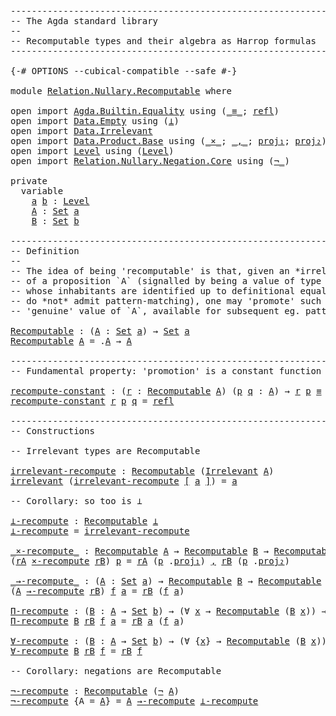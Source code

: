 <pre class="Agda"><a id="1" class="Comment">------------------------------------------------------------------------</a>
<a id="74" class="Comment">-- The Agda standard library</a>
<a id="103" class="Comment">--</a>
<a id="106" class="Comment">-- Recomputable types and their algebra as Harrop formulas</a>
<a id="165" class="Comment">------------------------------------------------------------------------</a>

<a id="239" class="Symbol">{-#</a> <a id="243" class="Keyword">OPTIONS</a> <a id="251" class="Pragma">--cubical-compatible</a> <a id="272" class="Pragma">--safe</a> <a id="279" class="Symbol">#-}</a>

<a id="284" class="Keyword">module</a> <a id="291" href="Relation.Nullary.Recomputable.html" class="Module">Relation.Nullary.Recomputable</a> <a id="321" class="Keyword">where</a>

<a id="328" class="Keyword">open</a> <a id="333" class="Keyword">import</a> <a id="340" href="Agda.Builtin.Equality.html" class="Module">Agda.Builtin.Equality</a> <a id="362" class="Keyword">using</a> <a id="368" class="Symbol">(</a><a id="369" href="Agda.Builtin.Equality.html#150" class="Datatype Operator">_≡_</a><a id="372" class="Symbol">;</a> <a id="374" href="Agda.Builtin.Equality.html#207" class="InductiveConstructor">refl</a><a id="378" class="Symbol">)</a>
<a id="380" class="Keyword">open</a> <a id="385" class="Keyword">import</a> <a id="392" href="Data.Empty.html" class="Module">Data.Empty</a> <a id="403" class="Keyword">using</a> <a id="409" class="Symbol">(</a><a id="410" href="Data.Empty.html#914" class="Function">⊥</a><a id="411" class="Symbol">)</a>
<a id="413" class="Keyword">open</a> <a id="418" class="Keyword">import</a> <a id="425" href="Data.Irrelevant.html" class="Module">Data.Irrelevant</a>
<a id="441" class="Keyword">open</a> <a id="446" class="Keyword">import</a> <a id="453" href="Data.Product.Base.html" class="Module">Data.Product.Base</a> <a id="471" class="Keyword">using</a> <a id="477" class="Symbol">(</a><a id="478" href="Data.Product.Base.html#1618" class="Function Operator">_×_</a><a id="481" class="Symbol">;</a> <a id="483" href="Agda.Builtin.Sigma.html#235" class="InductiveConstructor Operator">_,_</a><a id="486" class="Symbol">;</a> <a id="488" href="Data.Product.Base.html#636" class="Field">proj₁</a><a id="493" class="Symbol">;</a> <a id="495" href="Data.Product.Base.html#650" class="Field">proj₂</a><a id="500" class="Symbol">)</a>
<a id="502" class="Keyword">open</a> <a id="507" class="Keyword">import</a> <a id="514" href="Level.html" class="Module">Level</a> <a id="520" class="Keyword">using</a> <a id="526" class="Symbol">(</a><a id="527" href="Agda.Primitive.html#742" class="Postulate">Level</a><a id="532" class="Symbol">)</a>
<a id="534" class="Keyword">open</a> <a id="539" class="Keyword">import</a> <a id="546" href="Relation.Nullary.Negation.Core.html" class="Module">Relation.Nullary.Negation.Core</a> <a id="577" class="Keyword">using</a> <a id="583" class="Symbol">(</a><a id="584" href="Relation.Nullary.Negation.Core.html#658" class="Function Operator">¬_</a><a id="586" class="Symbol">)</a>

<a id="589" class="Keyword">private</a>
  <a id="599" class="Keyword">variable</a>
    <a id="612" href="Relation.Nullary.Recomputable.html#612" class="Generalizable">a</a> <a id="614" href="Relation.Nullary.Recomputable.html#614" class="Generalizable">b</a> <a id="616" class="Symbol">:</a> <a id="618" href="Agda.Primitive.html#742" class="Postulate">Level</a>
    <a id="628" href="Relation.Nullary.Recomputable.html#628" class="Generalizable">A</a> <a id="630" class="Symbol">:</a> <a id="632" href="Agda.Primitive.html#388" class="Primitive">Set</a> <a id="636" href="Relation.Nullary.Recomputable.html#612" class="Generalizable">a</a>
    <a id="642" href="Relation.Nullary.Recomputable.html#642" class="Generalizable">B</a> <a id="644" class="Symbol">:</a> <a id="646" href="Agda.Primitive.html#388" class="Primitive">Set</a> <a id="650" href="Relation.Nullary.Recomputable.html#614" class="Generalizable">b</a>

<a id="653" class="Comment">------------------------------------------------------------------------</a>
<a id="726" class="Comment">-- Definition</a>
<a id="740" class="Comment">--</a>
<a id="743" class="Comment">-- The idea of being &#39;recomputable&#39; is that, given an *irrelevant* proof</a>
<a id="816" class="Comment">-- of a proposition `A` (signalled by being a value of type `.A`, all of</a>
<a id="889" class="Comment">-- whose inhabitants are identified up to definitional equality, and hence</a>
<a id="964" class="Comment">-- do *not* admit pattern-matching), one may &#39;promote&#39; such a value to a</a>
<a id="1037" class="Comment">-- &#39;genuine&#39; value of `A`, available for subsequent eg. pattern-matching.</a>

<a id="Recomputable"></a><a id="1112" href="Relation.Nullary.Recomputable.html#1112" class="Function">Recomputable</a> <a id="1125" class="Symbol">:</a> <a id="1127" class="Symbol">(</a><a id="1128" href="Relation.Nullary.Recomputable.html#1128" class="Bound">A</a> <a id="1130" class="Symbol">:</a> <a id="1132" href="Agda.Primitive.html#388" class="Primitive">Set</a> <a id="1136" href="Relation.Nullary.Recomputable.html#612" class="Generalizable">a</a><a id="1137" class="Symbol">)</a> <a id="1139" class="Symbol">→</a> <a id="1141" href="Agda.Primitive.html#388" class="Primitive">Set</a> <a id="1145" href="Relation.Nullary.Recomputable.html#612" class="Generalizable">a</a>
<a id="1147" href="Relation.Nullary.Recomputable.html#1112" class="Function">Recomputable</a> <a id="1160" href="Relation.Nullary.Recomputable.html#1160" class="Bound">A</a> <a id="1162" class="Symbol">=</a> <a id="1164" class="Symbol">.</a><a id="1165" href="Relation.Nullary.Recomputable.html#1160" class="Bound">A</a> <a id="1167" class="Symbol">→</a> <a id="1169" href="Relation.Nullary.Recomputable.html#1160" class="Bound">A</a>

<a id="1172" class="Comment">------------------------------------------------------------------------</a>
<a id="1245" class="Comment">-- Fundamental property: &#39;promotion&#39; is a constant function</a>

<a id="recompute-constant"></a><a id="1306" href="Relation.Nullary.Recomputable.html#1306" class="Function">recompute-constant</a> <a id="1325" class="Symbol">:</a> <a id="1327" class="Symbol">(</a><a id="1328" href="Relation.Nullary.Recomputable.html#1328" class="Bound">r</a> <a id="1330" class="Symbol">:</a> <a id="1332" href="Relation.Nullary.Recomputable.html#1112" class="Function">Recomputable</a> <a id="1345" href="Relation.Nullary.Recomputable.html#628" class="Generalizable">A</a><a id="1346" class="Symbol">)</a> <a id="1348" class="Symbol">(</a><a id="1349" href="Relation.Nullary.Recomputable.html#1349" class="Bound">p</a> <a id="1351" href="Relation.Nullary.Recomputable.html#1351" class="Bound">q</a> <a id="1353" class="Symbol">:</a> <a id="1355" href="Relation.Nullary.Recomputable.html#628" class="Generalizable">A</a><a id="1356" class="Symbol">)</a> <a id="1358" class="Symbol">→</a> <a id="1360" href="Relation.Nullary.Recomputable.html#1328" class="Bound">r</a> <a id="1362" href="Relation.Nullary.Recomputable.html#1349" class="Bound">p</a> <a id="1364" href="Agda.Builtin.Equality.html#150" class="Datatype Operator">≡</a> <a id="1366" href="Relation.Nullary.Recomputable.html#1328" class="Bound">r</a> <a id="1368" href="Relation.Nullary.Recomputable.html#1351" class="Bound">q</a>
<a id="1370" href="Relation.Nullary.Recomputable.html#1306" class="Function">recompute-constant</a> <a id="1389" href="Relation.Nullary.Recomputable.html#1389" class="Bound">r</a> <a id="1391" href="Relation.Nullary.Recomputable.html#1391" class="Bound">p</a> <a id="1393" href="Relation.Nullary.Recomputable.html#1393" class="Bound">q</a> <a id="1395" class="Symbol">=</a> <a id="1397" href="Agda.Builtin.Equality.html#207" class="InductiveConstructor">refl</a>

<a id="1403" class="Comment">------------------------------------------------------------------------</a>
<a id="1476" class="Comment">-- Constructions</a>

<a id="1494" class="Comment">-- Irrelevant types are Recomputable</a>

<a id="irrelevant-recompute"></a><a id="1532" href="Relation.Nullary.Recomputable.html#1532" class="Function">irrelevant-recompute</a> <a id="1553" class="Symbol">:</a> <a id="1555" href="Relation.Nullary.Recomputable.html#1112" class="Function">Recomputable</a> <a id="1568" class="Symbol">(</a><a id="1569" href="Data.Irrelevant.html#725" class="Record">Irrelevant</a> <a id="1580" href="Relation.Nullary.Recomputable.html#628" class="Generalizable">A</a><a id="1581" class="Symbol">)</a>
<a id="1583" href="Data.Irrelevant.html#789" class="Field">irrelevant</a> <a id="1594" class="Symbol">(</a><a id="1595" href="Relation.Nullary.Recomputable.html#1532" class="Function">irrelevant-recompute</a> <a id="1616" href="Data.Irrelevant.html#776" class="InductiveConstructor Operator">[</a> <a id="1618" href="Relation.Nullary.Recomputable.html#1618" class="Bound">a</a> <a id="1620" href="Data.Irrelevant.html#776" class="InductiveConstructor Operator">]</a><a id="1621" class="Symbol">)</a> <a id="1623" class="Symbol">=</a> <a id="1625" href="Relation.Nullary.Recomputable.html#1618" class="Bound">a</a>

<a id="1628" class="Comment">-- Corollary: so too is ⊥</a>

<a id="⊥-recompute"></a><a id="1655" href="Relation.Nullary.Recomputable.html#1655" class="Function">⊥-recompute</a> <a id="1667" class="Symbol">:</a> <a id="1669" href="Relation.Nullary.Recomputable.html#1112" class="Function">Recomputable</a> <a id="1682" href="Data.Empty.html#914" class="Function">⊥</a>
<a id="1684" href="Relation.Nullary.Recomputable.html#1655" class="Function">⊥-recompute</a> <a id="1696" class="Symbol">=</a> <a id="1698" href="Relation.Nullary.Recomputable.html#1532" class="Function">irrelevant-recompute</a>

<a id="_×-recompute_"></a><a id="1720" href="Relation.Nullary.Recomputable.html#1720" class="Function Operator">_×-recompute_</a> <a id="1734" class="Symbol">:</a> <a id="1736" href="Relation.Nullary.Recomputable.html#1112" class="Function">Recomputable</a> <a id="1749" href="Relation.Nullary.Recomputable.html#628" class="Generalizable">A</a> <a id="1751" class="Symbol">→</a> <a id="1753" href="Relation.Nullary.Recomputable.html#1112" class="Function">Recomputable</a> <a id="1766" href="Relation.Nullary.Recomputable.html#642" class="Generalizable">B</a> <a id="1768" class="Symbol">→</a> <a id="1770" href="Relation.Nullary.Recomputable.html#1112" class="Function">Recomputable</a> <a id="1783" class="Symbol">(</a><a id="1784" href="Relation.Nullary.Recomputable.html#628" class="Generalizable">A</a> <a id="1786" href="Data.Product.Base.html#1618" class="Function Operator">×</a> <a id="1788" href="Relation.Nullary.Recomputable.html#642" class="Generalizable">B</a><a id="1789" class="Symbol">)</a>
<a id="1791" class="Symbol">(</a><a id="1792" href="Relation.Nullary.Recomputable.html#1792" class="Bound">rA</a> <a id="1795" href="Relation.Nullary.Recomputable.html#1720" class="Function Operator">×-recompute</a> <a id="1807" href="Relation.Nullary.Recomputable.html#1807" class="Bound">rB</a><a id="1809" class="Symbol">)</a> <a id="1811" href="Relation.Nullary.Recomputable.html#1811" class="Bound">p</a> <a id="1813" class="Symbol">=</a> <a id="1815" href="Relation.Nullary.Recomputable.html#1792" class="Bound">rA</a> <a id="1818" class="Symbol">(</a><a id="1819" href="Relation.Nullary.Recomputable.html#1811" class="Bound">p</a> <a id="1821" class="Symbol">.</a><a id="1822" href="Data.Product.Base.html#636" class="Field">proj₁</a><a id="1827" class="Symbol">)</a> <a id="1829" href="Agda.Builtin.Sigma.html#235" class="InductiveConstructor Operator">,</a> <a id="1831" href="Relation.Nullary.Recomputable.html#1807" class="Bound">rB</a> <a id="1834" class="Symbol">(</a><a id="1835" href="Relation.Nullary.Recomputable.html#1811" class="Bound">p</a> <a id="1837" class="Symbol">.</a><a id="1838" href="Data.Product.Base.html#650" class="Field">proj₂</a><a id="1843" class="Symbol">)</a>

<a id="_→-recompute_"></a><a id="1846" href="Relation.Nullary.Recomputable.html#1846" class="Function Operator">_→-recompute_</a> <a id="1860" class="Symbol">:</a> <a id="1862" class="Symbol">(</a><a id="1863" href="Relation.Nullary.Recomputable.html#1863" class="Bound">A</a> <a id="1865" class="Symbol">:</a> <a id="1867" href="Agda.Primitive.html#388" class="Primitive">Set</a> <a id="1871" href="Relation.Nullary.Recomputable.html#612" class="Generalizable">a</a><a id="1872" class="Symbol">)</a> <a id="1874" class="Symbol">→</a> <a id="1876" href="Relation.Nullary.Recomputable.html#1112" class="Function">Recomputable</a> <a id="1889" href="Relation.Nullary.Recomputable.html#642" class="Generalizable">B</a> <a id="1891" class="Symbol">→</a> <a id="1893" href="Relation.Nullary.Recomputable.html#1112" class="Function">Recomputable</a> <a id="1906" class="Symbol">(</a><a id="1907" href="Relation.Nullary.Recomputable.html#1863" class="Bound">A</a> <a id="1909" class="Symbol">→</a> <a id="1911" href="Relation.Nullary.Recomputable.html#642" class="Generalizable">B</a><a id="1912" class="Symbol">)</a>
<a id="1914" class="Symbol">(</a><a id="1915" href="Relation.Nullary.Recomputable.html#1915" class="Bound">A</a> <a id="1917" href="Relation.Nullary.Recomputable.html#1846" class="Function Operator">→-recompute</a> <a id="1929" href="Relation.Nullary.Recomputable.html#1929" class="Bound">rB</a><a id="1931" class="Symbol">)</a> <a id="1933" href="Relation.Nullary.Recomputable.html#1933" class="Bound">f</a> <a id="1935" href="Relation.Nullary.Recomputable.html#1935" class="Bound">a</a> <a id="1937" class="Symbol">=</a> <a id="1939" href="Relation.Nullary.Recomputable.html#1929" class="Bound">rB</a> <a id="1942" class="Symbol">(</a><a id="1943" href="Relation.Nullary.Recomputable.html#1933" class="Bound">f</a> <a id="1945" href="Relation.Nullary.Recomputable.html#1935" class="Bound">a</a><a id="1946" class="Symbol">)</a>

<a id="Π-recompute"></a><a id="1949" href="Relation.Nullary.Recomputable.html#1949" class="Function">Π-recompute</a> <a id="1961" class="Symbol">:</a> <a id="1963" class="Symbol">(</a><a id="1964" href="Relation.Nullary.Recomputable.html#1964" class="Bound">B</a> <a id="1966" class="Symbol">:</a> <a id="1968" href="Relation.Nullary.Recomputable.html#628" class="Generalizable">A</a> <a id="1970" class="Symbol">→</a> <a id="1972" href="Agda.Primitive.html#388" class="Primitive">Set</a> <a id="1976" href="Relation.Nullary.Recomputable.html#614" class="Generalizable">b</a><a id="1977" class="Symbol">)</a> <a id="1979" class="Symbol">→</a> <a id="1981" class="Symbol">(∀</a> <a id="1984" href="Relation.Nullary.Recomputable.html#1984" class="Bound">x</a> <a id="1986" class="Symbol">→</a> <a id="1988" href="Relation.Nullary.Recomputable.html#1112" class="Function">Recomputable</a> <a id="2001" class="Symbol">(</a><a id="2002" href="Relation.Nullary.Recomputable.html#1964" class="Bound">B</a> <a id="2004" href="Relation.Nullary.Recomputable.html#1984" class="Bound">x</a><a id="2005" class="Symbol">))</a> <a id="2008" class="Symbol">→</a> <a id="2010" href="Relation.Nullary.Recomputable.html#1112" class="Function">Recomputable</a> <a id="2023" class="Symbol">(∀</a> <a id="2026" href="Relation.Nullary.Recomputable.html#2026" class="Bound">x</a> <a id="2028" class="Symbol">→</a> <a id="2030" href="Relation.Nullary.Recomputable.html#1964" class="Bound">B</a> <a id="2032" href="Relation.Nullary.Recomputable.html#2026" class="Bound">x</a><a id="2033" class="Symbol">)</a>
<a id="2035" href="Relation.Nullary.Recomputable.html#1949" class="Function">Π-recompute</a> <a id="2047" href="Relation.Nullary.Recomputable.html#2047" class="Bound">B</a> <a id="2049" href="Relation.Nullary.Recomputable.html#2049" class="Bound">rB</a> <a id="2052" href="Relation.Nullary.Recomputable.html#2052" class="Bound">f</a> <a id="2054" href="Relation.Nullary.Recomputable.html#2054" class="Bound">a</a> <a id="2056" class="Symbol">=</a> <a id="2058" href="Relation.Nullary.Recomputable.html#2049" class="Bound">rB</a> <a id="2061" href="Relation.Nullary.Recomputable.html#2054" class="Bound">a</a> <a id="2063" class="Symbol">(</a><a id="2064" href="Relation.Nullary.Recomputable.html#2052" class="Bound">f</a> <a id="2066" href="Relation.Nullary.Recomputable.html#2054" class="Bound">a</a><a id="2067" class="Symbol">)</a>

<a id="∀-recompute"></a><a id="2070" href="Relation.Nullary.Recomputable.html#2070" class="Function">∀-recompute</a> <a id="2082" class="Symbol">:</a> <a id="2084" class="Symbol">(</a><a id="2085" href="Relation.Nullary.Recomputable.html#2085" class="Bound">B</a> <a id="2087" class="Symbol">:</a> <a id="2089" href="Relation.Nullary.Recomputable.html#628" class="Generalizable">A</a> <a id="2091" class="Symbol">→</a> <a id="2093" href="Agda.Primitive.html#388" class="Primitive">Set</a> <a id="2097" href="Relation.Nullary.Recomputable.html#614" class="Generalizable">b</a><a id="2098" class="Symbol">)</a> <a id="2100" class="Symbol">→</a> <a id="2102" class="Symbol">(∀</a> <a id="2105" class="Symbol">{</a><a id="2106" href="Relation.Nullary.Recomputable.html#2106" class="Bound">x</a><a id="2107" class="Symbol">}</a> <a id="2109" class="Symbol">→</a> <a id="2111" href="Relation.Nullary.Recomputable.html#1112" class="Function">Recomputable</a> <a id="2124" class="Symbol">(</a><a id="2125" href="Relation.Nullary.Recomputable.html#2085" class="Bound">B</a> <a id="2127" href="Relation.Nullary.Recomputable.html#2106" class="Bound">x</a><a id="2128" class="Symbol">))</a> <a id="2131" class="Symbol">→</a> <a id="2133" href="Relation.Nullary.Recomputable.html#1112" class="Function">Recomputable</a> <a id="2146" class="Symbol">(∀</a> <a id="2149" class="Symbol">{</a><a id="2150" href="Relation.Nullary.Recomputable.html#2150" class="Bound">x</a><a id="2151" class="Symbol">}</a> <a id="2153" class="Symbol">→</a> <a id="2155" href="Relation.Nullary.Recomputable.html#2085" class="Bound">B</a> <a id="2157" href="Relation.Nullary.Recomputable.html#2150" class="Bound">x</a><a id="2158" class="Symbol">)</a>
<a id="2160" href="Relation.Nullary.Recomputable.html#2070" class="Function">∀-recompute</a> <a id="2172" href="Relation.Nullary.Recomputable.html#2172" class="Bound">B</a> <a id="2174" href="Relation.Nullary.Recomputable.html#2174" class="Bound">rB</a> <a id="2177" href="Relation.Nullary.Recomputable.html#2177" class="Bound">f</a> <a id="2179" class="Symbol">=</a> <a id="2181" href="Relation.Nullary.Recomputable.html#2174" class="Bound">rB</a> <a id="2184" href="Relation.Nullary.Recomputable.html#2177" class="Bound">f</a>

<a id="2187" class="Comment">-- Corollary: negations are Recomputable</a>

<a id="¬-recompute"></a><a id="2229" href="Relation.Nullary.Recomputable.html#2229" class="Function">¬-recompute</a> <a id="2241" class="Symbol">:</a> <a id="2243" href="Relation.Nullary.Recomputable.html#1112" class="Function">Recomputable</a> <a id="2256" class="Symbol">(</a><a id="2257" href="Relation.Nullary.Negation.Core.html#658" class="Function Operator">¬</a> <a id="2259" href="Relation.Nullary.Recomputable.html#628" class="Generalizable">A</a><a id="2260" class="Symbol">)</a>
<a id="2262" href="Relation.Nullary.Recomputable.html#2229" class="Function">¬-recompute</a> <a id="2274" class="Symbol">{</a><a id="2275" class="Argument">A</a> <a id="2277" class="Symbol">=</a> <a id="2279" href="Relation.Nullary.Recomputable.html#2279" class="Bound">A</a><a id="2280" class="Symbol">}</a> <a id="2282" class="Symbol">=</a> <a id="2284" href="Relation.Nullary.Recomputable.html#2279" class="Bound">A</a> <a id="2286" href="Relation.Nullary.Recomputable.html#1846" class="Function Operator">→-recompute</a> <a id="2298" href="Relation.Nullary.Recomputable.html#1655" class="Function">⊥-recompute</a>

</pre>